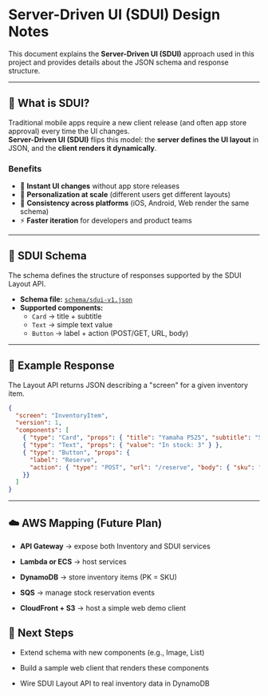 # Server-Driven UI (SDUI) Design Notes

This document explains the **Server-Driven UI (SDUI)** approach used in this project and provides details about the JSON schema and response structure.

---

## 🌱 What is SDUI?

Traditional mobile apps require a new client release (and often app store approval) every time the UI changes.  
**Server-Driven UI (SDUI)** flips this model: the **server defines the UI layout** in JSON, and the **client renders it dynamically**.

### Benefits
- 🚀 **Instant UI changes** without app store releases
- 🎯 **Personalization at scale** (different users get different layouts)
- 📱 **Consistency across platforms** (iOS, Android, Web render the same schema)
- ⚡ **Faster iteration** for developers and product teams

---

## 📐 SDUI Schema

The schema defines the structure of responses supported by the SDUI Layout API.

- **Schema file:** [`schema/sdui-v1.json`](../schema/sdui-v1.json)
- **Supported components:**
    - `Card` → title + subtitle
    - `Text` → simple text value
    - `Button` → label + action (POST/GET, URL, body)

---

## 🧩 Example Response

The Layout API returns JSON describing a "screen" for a given inventory item.

```json
{
  "screen": "InventoryItem",
  "version": 1,
  "components": [
    { "type": "Card", "props": { "title": "Yamaha P525", "subtitle": "SKU P525" } },
    { "type": "Text", "props": { "value": "In stock: 3" } },
    { "type": "Button", "props": {
      "label": "Reserve",
      "action": { "type": "POST", "url": "/reserve", "body": { "sku": "P525" } }
    }}
  ]
}
```

---

## ☁️ AWS Mapping (Future Plan)

- **API Gateway** → expose both Inventory and SDUI services

- **Lambda or ECS** → host services

- **DynamoDB** → store inventory items (PK = SKU)

- **SQS** → manage stock reservation events

- **CloudFront + S3** → host a simple web demo client

## 📌 Next Steps

- Extend schema with new components (e.g., Image, List)

- Build a sample web client that renders these components

- Wire SDUI Layout API to real inventory data in DynamoDB
